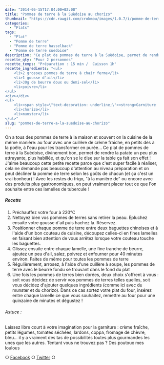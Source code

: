 ```yaml
---
date: "2014-05-15T17:04:00+02:00"
title: "Pommes de terre à la Suèdoise au chorizo"
thumbnail: "https://cdn.rawgit.com/crokmou/images/1.0.7/i/pomme-de-terre-hasselback-suedoise.jpg"
categories:
  - "Plats"
tags:
  - "Plat"
  - "Pomme de terre"
  - "Pomme de terre hasselback"
  - "Pomme de terre suedoise"
description: "Ce plat de pommes de terre à la Suèdoise, permet de rendre la patate plus attrayante, plus habillée, et qu'on se le dise sur la table ça fait son effet!"
recette_qty: "Pour 2 personnes"
recette_temps: "Préparation : 15 min /  Cuisson 1h"
recette_ingredients: "<ul>
	<li>2 grosses pommes de terre à chair ferme</li>
	<li>1 gousse d'ail</li>
	<li>30g de beurre doux ou demi-sel</li>
	<li>poivre</li>
</ul>
<div></div>
<ul>
	<li><span style=\"text-decoration: underline;\"><strong>Garniture :</strong></span></li>
	<li>chorizo</li>
	<li>munster</li>
</ul>"
slug: "pommes-de-terre-a-la-suedoise-au-chorizo"
---
```


On a tous des pommes de terre à la maison et souvent on la cuisine de la même manière: au four avec une cuillère de crème fraîche, en petits dès à la poêle, à l'eau pour les transformer en purée... Ce plat de pommes de terre à la Suédoise, divinement bon, permet de rendre la patate un peu plus attrayante, plus habillée, et qu'on se le dise sur la table ça fait son effet ! J'aime beaucoup cette petite recette parce que c'est super facile à réaliser, cela ne demande pas beaucoup d'attention au niveau préparation et on peut décliner la pomme de terre selon les goûts de chacun (et ça c'est un vrai bonheur) ! Avec les restes du frigo, "à la manière de" ou encore avec des produits plus gastronomiques, on peut vraiment placer tout ce que l'on souhaite entre ces lamelles de tubercule !

##### Recette

1.  Préchauffez votre four à 220°C
2.  Nettoyez bien vos pommes de terres sans retirer la peau. Epluchez ensuite votre gousse d'ail puis hachez la. Réservez.
3.  Positionner chaque pomme de terre entre deux baguettes chinoises et à l'aide d'un bon couteau de cuisine, découpez celles-ci en fines lamelles en faisant bien attention de vous arrêtez lorsque votre couteau touche les baguettes.
4.  Glissez ensuite entre chaque lamelle, une fine tranche de beurre, ajoutez un peu d'ail, salez, poivrez et enfourner pour 40 minutes environ. Faites de même pour toutes les pommes de terre
5.  Régulièrement, arrosez, à l'aide d'une cuillère à soupe, les pommes de terre avec le beurre fondu se trouvant dans le fond du plat
6.  Une fois les pommes de terres bien dorées, deux choix s'offrent à vous : soit vous décidez de servir vos pommes de terres telles quelles, soit vous décidez d'ajouter quelques ingrédients (comme ici avec du munster et du chorizo). Dans ce cas sortez votre plat du four, insérez entre chaque lamelle ce que vous souhaitez, remettre au four pour une quinzaine de minutes et dégustez !

###### Astuce :

Laissez libre court à votre imagination pour la garniture : crème fraîche, petits légumes, tomates séchées, lardons, coppa, fromage de chèvre, bleu... il y a vraiment des tas de possibilités toutes plus gourmandes les unes que les autres. Tentant vous ne trouvez pas ? Des poutoux mes loulous

○ [Facebook](https://www.facebook.com/crokmou.blog) ○ [Twitter](https://twitter.com/Crokmou) ○